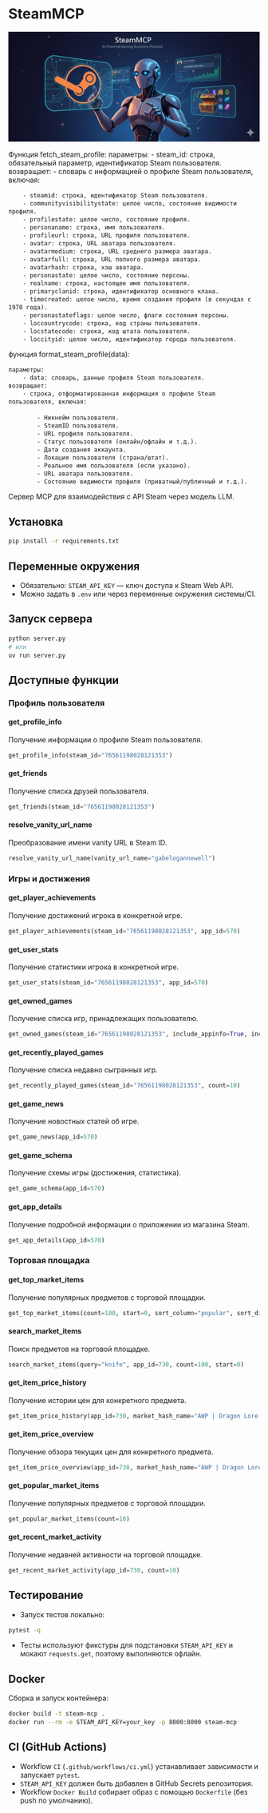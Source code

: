 # SteamMCP

![img.png](misc%2Fimg.png)

Функция fetch_steam_profile:
параметры:
    - steam_id: строка, обязательный параметр, идентификатор Steam пользователя.
возвращает:
    - словарь с информацией о профиле Steam пользователя, включая:

        - steamid: строка, идентификатор Steam пользователя.
        - communityvisibilitystate: целое число, состояние видимости профиля.
        - profilestate: целое число, состояние профиля.
        - personaname: строка, имя пользователя.
        - profileurl: строка, URL профиля пользователя.
        - avatar: строка, URL аватара пользователя.
        - avatarmedium: строка, URL среднего размера аватара.
        - avatarfull: строка, URL полного размера аватара.
        - avatarhash: строка, хэш аватара.
        - personastate: целое число, состояние персоны.
        - realname: строка, настоящее имя пользователя.
        - primaryclanid: строка, идентификатор основного клана.
        - timecreated: целое число, время создания профиля (в секундах с 1970 года).
        - personastateflags: целое число, флаги состояния персоны.
        - loccountrycode: строка, код страны пользователя.
        - locstatecode: строка, код штата пользователя.
        - loccityid: целое число, идентификатор города пользователя.
функция format_steam_profile(data):

    параметры:
        - data: словарь, данные профиля Steam пользователя.
    возвращает:
        - строка, отформатированная информация о профиле Steam пользователя, включая:
        
            - Никнейм пользователя.
            - SteamID пользователя.
            - URL профиля пользователя.
            - Статус пользователя (онлайн/офлайн и т.д.).
            - Дата создания аккаунта.
            - Локация пользователя (страна/штат).
            - Реальное имя пользователя (если указано).
            - URL аватара пользователя.
            - Состояние видимости профиля (приватный/публичный и т.д.).

Сервер MCP для взаимодействия с API Steam через модель LLM.

## Установка

```bash
pip install -r requirements.txt
```

## Переменные окружения

- Обязательно: `STEAM_API_KEY` — ключ доступа к Steam Web API.
- Можно задать в `.env` или через переменные окружения системы/CI.

## Запуск сервера

```bash
python server.py
# или
uv run server.py
```

## Доступные функции

### Профиль пользователя

#### get_profile_info
Получение информации о профиле Steam пользователя.

```python
get_profile_info(steam_id="76561198028121353")
```

#### get_friends
Получение списка друзей пользователя.

```python
get_friends(steam_id="76561198028121353")
```

#### resolve_vanity_url_name
Преобразование имени vanity URL в Steam ID.

```python
resolve_vanity_url_name(vanity_url_name="gabelogannewell")
```

### Игры и достижения

#### get_player_achievements
Получение достижений игрока в конкретной игре.

```python
get_player_achievements(steam_id="76561198028121353", app_id=570)
```

#### get_user_stats
Получение статистики игрока в конкретной игре.

```python
get_user_stats(steam_id="76561198028121353", app_id=570)
```

#### get_owned_games
Получение списка игр, принадлежащих пользователю.

```python
get_owned_games(steam_id="76561198028121353", include_appinfo=True, include_played_free_games=True)
```

#### get_recently_played_games
Получение списка недавно сыгранных игр.

```python
get_recently_played_games(steam_id="76561198028121353", count=10)
```

#### get_game_news
Получение новостных статей об игре.

```python
get_game_news(app_id=570)
```

#### get_game_schema
Получение схемы игры (достижения, статистика).

```python
get_game_schema(app_id=570)
```

#### get_app_details
Получение подробной информации о приложении из магазина Steam.

```python
get_app_details(app_id=570)
```

### Торговая площадка

#### get_top_market_items
Получение популярных предметов с торговой площадки.

```python
get_top_market_items(count=100, start=0, sort_column="popular", sort_dir="desc")
```

#### search_market_items
Поиск предметов на торговой площадке.

```python
search_market_items(query="knife", app_id=730, count=100, start=0)
```

#### get_item_price_history
Получение истории цен для конкретного предмета.

```python
get_item_price_history(app_id=730, market_hash_name="AWP | Dragon Lore (Factory New)")
```

#### get_item_price_overview
Получение обзора текущих цен для конкретного предмета.

```python
get_item_price_overview(app_id=730, market_hash_name="AWP | Dragon Lore (Factory New)", currency=1)
```

#### get_popular_market_items
Получение популярных предметов с торговой площадки.

```python
get_popular_market_items(count=10)
```

#### get_recent_market_activity
Получение недавней активности на торговой площадке.

```python
get_recent_market_activity(app_id=730, count=10)
```

## Тестирование

- Запуск тестов локально:

```bash
pytest -q
```

- Тесты используют фикстуры для подстановки `STEAM_API_KEY` и мокают `requests.get`, поэтому выполняются офлайн.

## Docker

Сборка и запуск контейнера:

```bash
docker build -t steam-mcp .
docker run --rm -e STEAM_API_KEY=your_key -p 8000:8000 steam-mcp
```

## CI (GitHub Actions)

- Workflow `CI` (`.github/workflows/ci.yml`) устанавливает зависимости и запускает `pytest`.
- `STEAM_API_KEY` должен быть добавлен в GitHub Secrets репозитория.
- Workflow `Docker Build` собирает образ с помощью `Dockerfile` (без push по умолчанию).